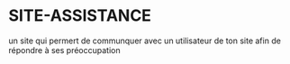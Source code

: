 # SITE-ASSISTANCE
un site qui permert de communquer avec un utilisateur de ton site afin de répondre à ses préoccupation
